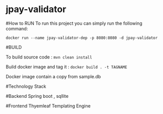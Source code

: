 # jpay-validator

#How to RUN
To run this project you can simply run the following command:

`docker run --name jpay-validator-dep -p 8080:8080 -d jpay-validator`

#BUILD

To build source code : 
 `mvn clean install`

Build docker image and tag it  : 
`docker build . -t TAGNAME`

Docker image contain a copy from sample.db

#Technology Stack

#Backend 
Spring boot , sqllite

#Frontend 
Thyemleaf Templating Engine  
